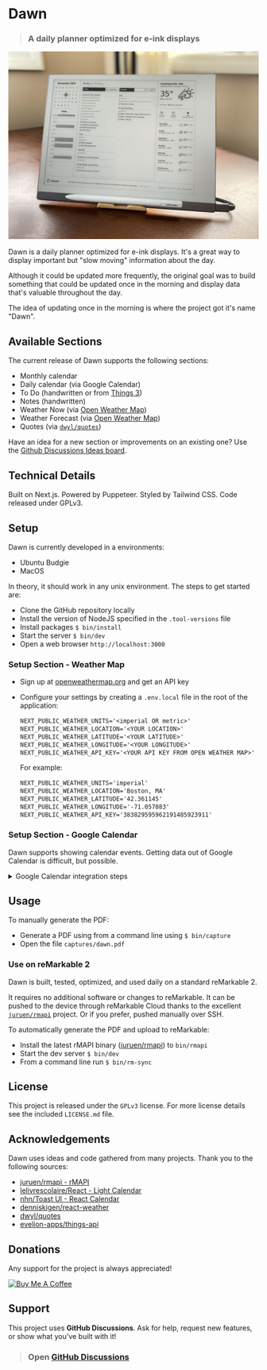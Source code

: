 # Dawn

> ### A daily planner optimized for e-ink displays

![Dawn on reMarkable 2](/docs/Dawn.jpg?raw=true "Dawn on reMarkable 2")

Dawn is a daily planner optimized for e-ink displays. It's a great way to
display important but "slow moving" information about the day.

Although it could be updated more frequently, the original goal was to build
something that could be updated once in the morning and display data that's
valuable throughout the day.

The idea of updating once in the morning is where the project got it's name "Dawn".

## Available Sections

The current release of Dawn supports the following sections:

- Monthly calendar
- Daily calendar (via Google Calendar)
- To Do (handwritten or from [Things 3](https://culturedcode.com/things/))
- Notes (handwritten)
- Weather Now (via [Open Weather Map](https://openweathermap.org/))
- Weather Forecast (via [Open Weather Map](https://openweathermap.org/))
- Quotes (via [`dwyl/quotes`](https://github.com/dwyl/quotes))

Have an idea for a new section or improvements on an existing one? Use the [Github Discussions Ideas board](https://github.com/evelion-apps/dawn/discussions/categories/ideas).

## Technical Details

Built on Next.js. Powered by Puppeteer. Styled by Tailwind CSS. Code released
under GPLv3.

## Setup

Dawn is currently developed in a environments:

- Ubuntu Budgie
- MacOS

In theory, it should work in any unix environment. The steps to get started are:

- Clone the GitHub repository locally
- Install the version of NodeJS specified in the `.tool-versions` file
- Install packages `$ bin/install`
- Start the server `$ bin/dev`
- Open a web browser `http://localhost:3000`

### Setup Section - Weather Map

- Sign up at [openweathermap.org](https://openweathermap.org) and get an API key
- Configure your settings by creating a `.env.local` file in the root of the application:

  ```
  NEXT_PUBLIC_WEATHER_UNITS='<imperial OR metric>'
  NEXT_PUBLIC_WEATHER_LOCATION='<YOUR LOCATION>'
  NEXT_PUBLIC_WEATHER_LATITUDE='<YOUR LATITUDE>'
  NEXT_PUBLIC_WEATHER_LONGITUDE='<YOUR LONGITUDE>'
  NEXT_PUBLIC_WEATHER_API_KEY='<YOUR API KEY FROM OPEN WEATHER MAP>'
  ```

  For example:

  ```
  NEXT_PUBLIC_WEATHER_UNITS='imperial'
  NEXT_PUBLIC_WEATHER_LOCATION='Boston, MA'
  NEXT_PUBLIC_WEATHER_LATITUDE='42.361145'
  NEXT_PUBLIC_WEATHER_LONGITUDE='-71.057083'
  NEXT_PUBLIC_WEATHER_API_KEY='383829595962191485923911'
  ```

### Setup Section - Google Calendar

Dawn supports showing calendar events. Getting data out of Google Calendar is difficult, but possible.

<details>
<summary>Google Calendar integration steps</summary>
<br>
The high-level steps are to create a new application with access to your personal Google Calendar information:

  - Log into `developers.google.com` and create a new project:
    - https://developers.google.com/workspace/guides/create-project
  - Enable the `Google Calendar API`
  - Create credentials
    - Credential Type
      - Select the `Google Calendar API`
      - Select `User data` to create an OAuth client
    - OAuth Consent Screen
      - Fill out your email address
    - Scopes
      - Search for and add `calendar.readonly`
    - OAuth Client ID
      - Select `Desktop app`
    - Your Credentials
      - Save `Client ID`
        - Update environmental variables
      - Download credentials
        - Save to the `./priv` directory
        - Update environmental variables with name to file:
          `priv/<YOUR CLIENT SECRET FILE NAME.json>
    - Add your email as a test user
      - Navigate to the `OAuth consent screen`
      - Click `Add Users` in the `Test users` section
      - Add your email address(es)
  - Validate Google Calendar
    - From a command line, run `$ bin/auth-google-api` and follow the OAuth2 directions. You will:
      - Be given a URL to open a web browser
      - Log into your Google Account
      - Approve your application to read your Google Calendar data
      - Press `Continue` when prompted that Google hasn't verified the app yet
      - Copy the code into the command line
</details>

## Usage

To manually generate the PDF:

- Generate a PDF using from a command line using `$ bin/capture`
- Open the file `captures/dawn.pdf`

### Use on reMarkable 2

Dawn is built, tested, optimized, and used daily on a standard reMarkable 2.

It requires no additional software or changes to reMarkable. It can be pushed to the device through reMarkable Cloud thanks to the excellent [`juruen/rmapi`](https://github.com/juruen/rmapi) project. Or if you prefer, pushed manually over SSH.

To automatically generate the PDF and upload to reMarkable:

- Install the latest rMAPI binary ([juruen/rmapi](https://github.com/juruen/rmapi#binary)) to `bin/rmapi`
- Start the dev server `$ bin/dev`
- From a command line run `$ bin/rm-sync`

## License

This project is released under the `GPLv3` license. For more license details see the included `LICENSE.md` file.

## Acknowledgements

Dawn uses ideas and code gathered from many projects. Thank you to the following sources:

- [juruen/rmapi - rMAPI](https://github.com/juruen/rmapi#binary)
- [lelivrescolaire/React - Light Calendar](https://github.com/lelivrescolaire/react-light-calendar)
- [nhn/Toast UI - React Calendar](https://github.com/nhn/toast-ui.react-calendar)
- [denniskigen/react-weather](https://github.com/denniskigen/react-weather)
- [dwyl/quotes](https://github.com/dwyl/quotes)
- [evelion-apps/things-api](https://github.com/evelion-apps/things-api)

## Donations

Any support for the project is always appreciated!

<a href="https://www.buymeacoffee.com/evelion" target="_blank"><img src="https://cdn.buymeacoffee.com/buttons/v2/default-yellow.png" alt="Buy Me A Coffee" width="150" height="40"/></a>

## Support

This project uses **GitHub Discussions**. Ask for help, request new features, or show what you've built with it!

> ### Open [GitHub Discussions](https://github.com/evelion-apps/dawn/discussions)
